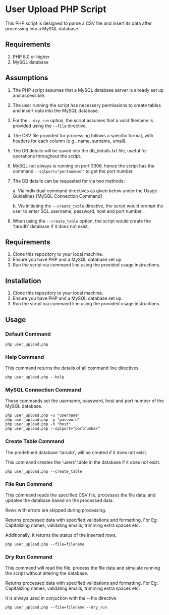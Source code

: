 # User Upload PHP Script

This PHP script is designed to parse a CSV file and insert its data after processing into a MySQL database.

## Requirements

1. PHP 8.0 or higher
2. MySQL database

## Assumptions
1. The PHP script assumes that a MySQL database server is already set up and accessible.
2. The user running the script has necessary permissions to create tables and insert data into the MySQL database.
3. For the `--dry_run` option, the script assumes that a valid filename is provided using the `--file` directive.
4. The CSV file provided for processing follows a specific format, with headers for each column (e.g., name, surname, email).
5. The DB details will be saved into the db_details.txt file, useful for operations throughout the script.
6. MySQL not always is running on port 3306, hence the script has the command `--sqlport="portnumber"` to get the port number.
7. The DB details can be requested for via two methods:

   a. Via individual command directives as given below under the Usage Guidelines [MySQL Connection Command]
   
   b. Via initiating the `--create_table` directive, the script would prompt the user to enter SQL username, password, host and port number. 
9. When using the `--create_table` option, the script would create the 'tarudb' database if it does not exist.

## Requirements
1. Clone this repository to your local machine.
2. Ensure you have PHP and a MySQL database set up.
3. Run the script via command line using the provided usage instructions.

## Installation

1. Clone this repository to your local machine.
2. Ensure you have PHP and a MySQL database set up.
3. Run the script via command line using the provided usage instructions.

## Usage

### Default Command
```php user_upload.php```

### Help Command
This command returns the details of all command line directives
```
php user_upload.php --help
```

### MySQL Connection Command
These commands set the username, password, host and port number of the MySQL database.
```
php user_upload.php -u "username"
php user_upload.php -p "password"
php user_upload.php -h "host"
php user_upload.php --sqlport="portnumber"
```

### Create Table Command
The predefined database 'tarudb', will be created if it does not exist.

This command creates the 'users' table in the database if it does not exist.
```
php user_upload.php --create_table
```

### File Run Command
This command reads the specified CSV file, processes the file data, and updates the database based on the processed data. 

Rows with errors are skipped during processing.

Returns processed data with specified validations and formatting. For Eg: Capitalizing names, validating emails, trimming extra spaces etc.

Additionally, it returns the status of the inserted rows.
```
php user_upload.php --file=filename
```

### Dry Run Command
This command will read the file, process the file data and simulate running the script without altering the database.

Returns processed data with specified validations and formatting. For Eg: Capitalizing names, validating emails, trimming extra spaces etc.

It is always used in conjuction with the --file directive
```
php user_upload.php --file=filename --dry_run
```
